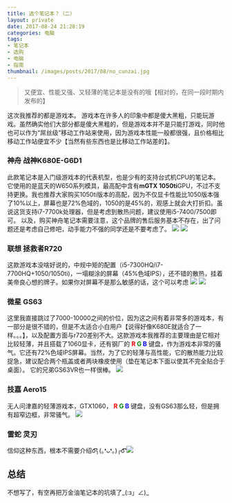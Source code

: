 ```yaml
---
title: 选个笔记本？（二）
layout: private
date: 2017-08-24 21:28:19
categories: 电脑
tags: 
- 笔记本
- 选购
- 电脑
- 指南
thumbnail: /images/posts/2017/08/no_cunzai.jpg
---
```

>又便宜、性能又强、又轻薄的笔记本是没有的哦【相对的，在同一段时期内发布的】

<!--More-->

这次我推荐的都是游戏本。
游戏本在许多人的印象中都是傻大黑粗，只能玩游戏。虽然确实他们大部分都是傻大黑粗的，但是游戏本并不是只能打游戏，同时他也可以作为“屌丝级”移动工作站来使用，因为游戏本性能一般都很强，且价格相比移动工作站便宜不少【当然有些东西也是比移动工作站差的】。
### 神舟 战神K680E-G6D1
此款笔记本是入门级游戏本的代表机型，也是少有的支持台式机CPU的笔记本。它使用的是蓝天的W650系列模具，最高配中含有<strong>mGTX 1050ti</strong>GPU，不过不支持更换。我也推荐大家购买1050ti版本的高配，因为不仅显卡性能比1050版本强了10%以上，屏幕也是72%色域的，1050的是45%的，观感上就会大打折扣。虽说这货支持i7-7700k处理器，但是考虑到散热问题，建议使用i5-7400/7500即可。
以及，购买神舟笔记本需要注意，这个品牌的售后服务基本不存在，出了问题还是考虑自己修吧，动手能力不强的同学还是不要考虑了。
![](/images/posts/2017/08/k680e_1.webp)
![](/images/posts/2017/08/k680e_2.webp)
### 联想 拯救者R720
这款游戏本没啥好说的，中规中矩的配置（i5-7300HQ/i7-7700HQ+1050/1050ti)，一塌糊涂的屏幕（45%色域IPS），还不错的散热，挂着美帝良心想的牌子。如果你对屏幕不是那么敏感的话，这个可以考虑
![](/images/posts/2017/08/r720_1.jpg)
![](/images/posts/2017/08/r720_2.jpg)
### 微星 GS63
这里我直接跳过了7000-10000之间的价位，因为这之间有着非常多的游戏本，有一部分是很不错的，但是不太适合小白用户【说得好像K680E就适合了一样。。。】，以及配置方面与r720差别不大。这款游戏本我推荐的主要理由是它相对比较轻薄，并且搭载了1060显卡，还有钢厂的 <strong><span style="color:red">R</span> <span style="color:green">G</span> <span style="color:blue">B</span></strong> 键盘，作为游戏本非常的骚气。它还有72%色域IPS屏幕。当然，为了它的轻薄与高性能，它的散热能力比较捉急，建议配合两个瓶盖或者两块橡皮使用（垫在笔记本下面以使其不完全贴合于桌面）。
它的兄弟GS63VR也一样很棒。
![](/images/posts/2017/08/GS63.jpg)
### 技嘉 Aero15
无人问津嘉的轻薄游戏本，GTX1060， <strong><span style="color:red">R</span> <span style="color:green">G</span> <span style="color:blue">B</span></strong> 键盘，没有GS63那么轻，但是拥有超窄边框，非常骚气。
![](/images/posts/2017/08/Aero15.jpg)
### 雷蛇 灵刃
信仰这种东西，根本不需要介绍o͡͡͡͡͡͡͡͡͡͡͡͡͡͡╮(｡❛ᴗ❛｡)╭o͡͡͡͡͡͡͡͡͡͡͡͡͡͡
![](/images/posts/2017/08/Razer.JPG)
## 总结
不想写了，有空再把万金油笔记本的坑填了_(:з」∠)_